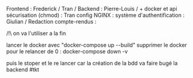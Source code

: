 Frontend : Frederick / Tran /
Backend : Pierre-Louis / + docker et api
sécurisation (chmod) : Tran
config NGINX : 
système d'authentification : Giulian / 
Redaction compte-rendus : 








/!\ on va l'utiliser a la fin 

lancer le docker avec  "docker-compose up --build"
supprimer le docker pour le relancer de 0 : docker-compose down -v   

puis le stoper et le re lancer car la création de la bdd va faire bugé la backend #tkt


